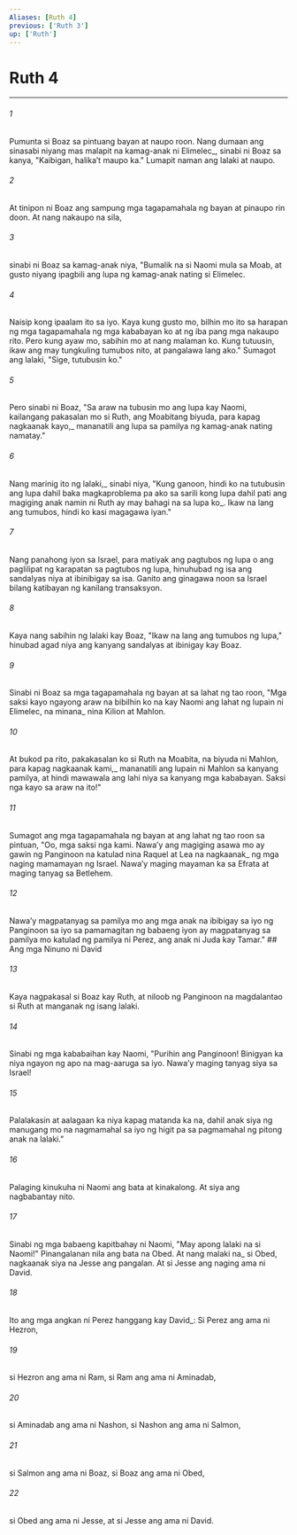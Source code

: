 ```yaml
---
Aliases: [Ruth 4]
previous: ['Ruth 3']
up: ['Ruth']
---
```

# Ruth 4

***






















###### 1 










Pumunta si Boaz sa pintuang bayan at naupo roon. Nang dumaan ang sinasabi niyang mas malapit na kamag-anak ni Elimelec_, sinabi ni Boaz sa kanya, "Kaibigan, halikaʼt maupo ka." Lumapit naman ang lalaki at naupo. 





















###### 2 










At tinipon ni Boaz ang sampung mga tagapamahala ng bayan at pinaupo rin doon. At nang nakaupo na sila, 





















###### 3 










sinabi ni Boaz sa kamag-anak niya, "Bumalik na si Naomi mula sa Moab, at gusto niyang ipagbili ang lupa ng kamag-anak nating si Elimelec. 





















###### 4 










Naisip kong ipaalam ito sa iyo. Kaya kung gusto mo, bilhin mo ito sa harapan ng mga tagapamahala ng mga kababayan ko at ng iba pang mga nakaupo rito. Pero kung ayaw mo, sabihin mo at nang malaman ko. Kung tutuusin, ikaw ang may tungkuling tumubos nito, at pangalawa lang ako." Sumagot ang lalaki, "Sige, tutubusin ko." 





















###### 5 










Pero sinabi ni Boaz, "Sa araw na tubusin mo ang lupa kay Naomi, kailangang pakasalan mo si Ruth, ang Moabitang biyuda, para kapag nagkaanak kayo,_ mananatili ang lupa sa pamilya ng kamag-anak nating namatay." 





















###### 6 










Nang marinig ito ng lalaki,_ sinabi niya, "Kung ganoon, hindi ko na tutubusin ang lupa dahil baka magkaproblema pa ako sa sarili kong lupa dahil pati ang magiging anak namin ni Ruth ay may bahagi na sa lupa ko_. Ikaw na lang ang tumubos, hindi ko kasi magagawa iyan." 





















###### 7 










Nang panahong iyon sa Israel, para matiyak ang pagtubos ng lupa o ang paglilipat ng karapatan sa pagtubos ng lupa, hinuhubad ng isa ang sandalyas niya at ibinibigay sa isa. Ganito ang ginagawa noon sa Israel bilang katibayan ng kanilang transaksyon. 





















###### 8 










Kaya nang sabihin ng lalaki kay Boaz, "Ikaw na lang ang tumubos ng lupa," hinubad agad niya ang kanyang sandalyas at ibinigay kay Boaz. 





















###### 9 










Sinabi ni Boaz sa mga tagapamahala ng bayan at sa lahat ng tao roon, "Mga saksi kayo ngayong araw na bibilhin ko na kay Naomi ang lahat ng lupain ni Elimelec, na minana_ nina Kilion at Mahlon. 





















###### 10 










At bukod pa rito, pakakasalan ko si Ruth na Moabita, na biyuda ni Mahlon, para kapag nagkaanak kami,_ mananatili ang lupain ni Mahlon sa kanyang pamilya, at hindi mawawala ang lahi niya sa kanyang mga kababayan. Saksi nga kayo sa araw na ito!" 





















###### 11 










Sumagot ang mga tagapamahala ng bayan at ang lahat ng tao roon sa pintuan, "Oo, mga saksi nga kami. Nawaʼy ang magiging asawa mo ay gawin ng Panginoon na katulad nina Raquel at Lea na nagkaanak_ ng mga naging mamamayan ng Israel. Nawaʼy maging mayaman ka sa Efrata at maging tanyag sa Betlehem. 





















###### 12 










Nawaʼy magpatanyag sa pamilya mo ang mga anak na ibibigay sa iyo ng Panginoon sa iyo sa pamamagitan ng babaeng iyon ay magpatanyag sa pamilya mo katulad ng pamilya ni Perez, ang anak ni Juda kay Tamar." ## Ang mga Ninuno ni David 





















###### 13 










Kaya nagpakasal si Boaz kay Ruth, at niloob ng Panginoon na magdalantao si Ruth at manganak ng isang lalaki. 





















###### 14 










Sinabi ng mga kababaihan kay Naomi, "Purihin ang Panginoon! Binigyan ka niya ngayon ng apo na mag-aaruga sa iyo. Nawaʼy maging tanyag siya sa Israel! 





















###### 15 










Palalakasin at aalagaan ka niya kapag matanda ka na, dahil anak siya ng manugang mo na nagmamahal sa iyo ng higit pa sa pagmamahal ng pitong anak na lalaki." 





















###### 16 










Palaging kinukuha ni Naomi ang bata at kinakalong. At siya ang nagbabantay nito. 





















###### 17 










Sinabi ng mga babaeng kapitbahay ni Naomi, "May apong lalaki na si Naomi!" Pinangalanan nila ang bata na Obed. At nang malaki na_ si Obed, nagkaanak siya na Jesse ang pangalan. At si Jesse ang naging ama ni David. 





















###### 18 










Ito ang mga angkan ni Perez hanggang kay David_: Si Perez ang ama ni Hezron, 





















###### 19 










si Hezron ang ama ni Ram, si Ram ang ama ni Aminadab, 





















###### 20 










si Aminadab ang ama ni Nashon, si Nashon ang ama ni Salmon, 





















###### 21 










si Salmon ang ama ni Boaz, si Boaz ang ama ni Obed, 





















###### 22 










si Obed ang ama ni Jesse, at si Jesse ang ama ni David.
